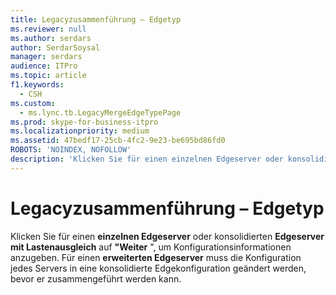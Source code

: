 ```yaml
---
title: Legacyzusammenführung – Edgetyp
ms.reviewer: null
ms.author: serdars
author: SerdarSoysal
manager: serdars
audience: ITPro
ms.topic: article
f1.keywords:
  - CSH
ms.custom:
  - ms.lync.tb.LegacyMergeEdgeTypePage
ms.prod: skype-for-business-itpro
ms.localizationpriority: medium
ms.assetid: 47bedf17-25cb-4fc2-9e23-be695bd86fd0
ROBOTS: 'NOINDEX, NOFOLLOW'
description: 'Klicken Sie für einen einzelnen Edgeserver oder konsolidierten Edgeserver mit Lastenausgleich auf "Weiter", um Konfigurationsinformationen anzugeben. Für einen erweiterten Edgeserver muss die Konfiguration jedes Servers in eine konsolidierte Edgekonfiguration geändert werden, bevor er zusammengeführt werden kann.'
---
```


# <a name="legacy-merge-edge-type"></a>Legacyzusammenführung – Edgetyp
 
Klicken Sie für einen **einzelnen Edgeserver** oder konsolidierten **Edgeserver mit Lastenausgleich** auf **"Weiter** ", um Konfigurationsinformationen anzugeben. Für einen **erweiterten Edgeserver** muss die Konfiguration jedes Servers in eine konsolidierte Edgekonfiguration geändert werden, bevor er zusammengeführt werden kann. 
  

